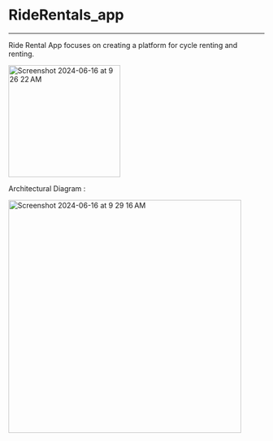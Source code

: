 # RideRentals_app
<hr>
<p>
Ride Rental App focuses on creating a platform for cycle renting and renting.
<br>
</p>

<img width="220" alt="Screenshot 2024-06-16 at 9 26 22 AM" src="https://github.com/sinhariti/RideRentals_app/assets/112542247/25bb973f-2e7d-421f-8b0f-a94fe7bc4c79">

<div>
<p>Architectural Diagram :</p>
<img width="458" alt="Screenshot 2024-06-16 at 9 29 16 AM" src="https://github.com/sinhariti/RideRentals_app/assets/112542247/e0c9d9b7-d83c-465a-ae24-399675b4b0d6">
</div>
